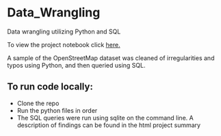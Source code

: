 # Data_Wrangling
Data wrangling utilizing Python and SQL

To view the project notebook click [here.](https://mphillips55.github.io/Data_Wrangling/DAND+-+Project+3+-+Data+Wrangling+and+SQL+Database+Creation+-+Open+Street+Map.html)

A sample of the OpenStreetMap dataset was cleaned of irregularities and typos using Python, and then queried using SQL.

## To run code locally:
  * Clone the repo
  * Run the python files in order
  * The SQL queries were run using sqlite on the command line. A description of findings can be found in the html project summary
